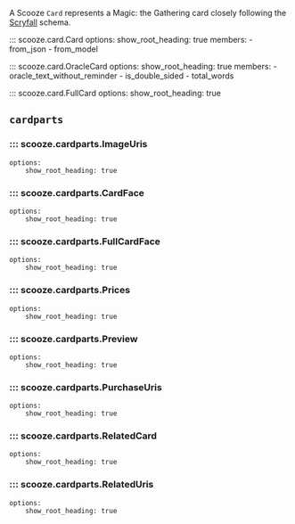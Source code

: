 A Scooze `Card` represents a Magic: the Gathering card closely following the [Scryfall](https://scryfall.com/docs/api/cards) schema.

::: scooze.card.Card
    options:
        show_root_heading: true
        members:
            - from_json
            - from_model

::: scooze.card.OracleCard
    options:
        show_root_heading: true
        members:
            - oracle_text_without_reminder
            - is_double_sided
            - total_words

::: scooze.card.FullCard
    options:
        show_root_heading: true

## `cardparts`
### ::: scooze.cardparts.ImageUris
    options:
        show_root_heading: true

### ::: scooze.cardparts.CardFace
    options:
        show_root_heading: true

### ::: scooze.cardparts.FullCardFace
    options:
        show_root_heading: true

### ::: scooze.cardparts.Prices
    options:
        show_root_heading: true

### ::: scooze.cardparts.Preview
    options:
        show_root_heading: true

### ::: scooze.cardparts.PurchaseUris
    options:
        show_root_heading: true

### ::: scooze.cardparts.RelatedCard
    options:
        show_root_heading: true

### ::: scooze.cardparts.RelatedUris
    options:
        show_root_heading: true
